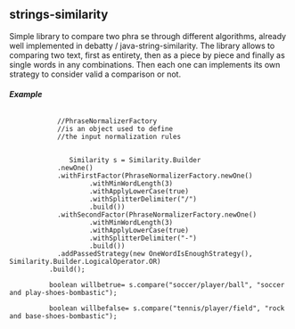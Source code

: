 
## **strings-similarity**

Simple library to compare two phra
se through different algorithms, already well implemented in debatty / java-string-similarity. The library allows to comparing two text, first as entirety, then as a piece by piece and finally as single words in any combinations. Then each one can implements its own strategy to consider valid  a comparison or not.




###### **Example** 

                //PhraseNormalizerFactory
                //is an object used to define 
                //the input normalization rules
                 
                
                   Similarity s = Similarity.Builder
                .newOne()
                .withFirstFactor(PhraseNormalizerFactory.newOne()
                        .withMinWordLength(3)
                        .withApplyLowerCase(true)
                        .withSplitterDelimiter("/")
                        .build())
                .withSecondFactor(PhraseNormalizerFactory.newOne()
                        .withMinWordLength(3)
                        .withApplyLowerCase(true)
                        .withSplitterDelimiter("-")
                        .build())
                .addPassedStrategy(new OneWordIsEnoughStrategy(), Similarity.Builder.LogicalOperator.OR)
              .build();
              
              boolean willbetrue= s.compare("soccer/player/ball", "soccer and play-shoes-bombastic");

              boolean willbefalse= s.compare("tennis/player/field", "rock and base-shoes-bombastic");




